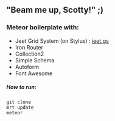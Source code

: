 ## "Beam me up, Scotty!" ;)

### Meteor boilerplate with:

- Jeet Grid System (on Stylus) : [jeet.gs](http://jeet.gs)
- Iron Router
- Collection2
- Simple Schema
- Autoform
- Font Awesome

##### How to run:
````
git clone 
mrt update
meteor
````